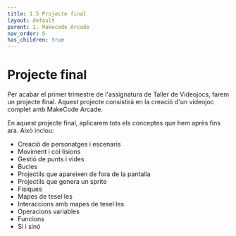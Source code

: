 ```yaml
---
title: 1.5 Projecte final
layout: default
parent: 1. Makecode Arcade
nav_order: 5
has_children: true
---
```


# Projecte final

Per acabar el primer trimestre de l'assignatura de Taller de Videojocs, farem un projecte final. Aquest projecte consistirà en la creació d'un videojoc complet amb MakeCode Arcade.

En aquest projecte final, aplicarem tots els conceptes que hem après fins ara. Això inclou:

- Creació de personatges i escenaris
- Moviment i col·lisions
- Gestió de punts i vides
- Bucles
- Projectils que apareixen de fora de la pantalla
- Projectils que genera un sprite
- Físiques
- Mapes de tesel·les
- Interaccions amb mapes de tesel·les
- Operacions variables
- Funcions
- Si i sinó
